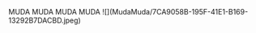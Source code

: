 <!DOCTYPE html>
<html>
<body>
MUDA MUDA MUDA MUDA
![](MudaMuda/7CA9058B-195F-41E1-B169-13292B7DACBD.jpeg)
 </html>
